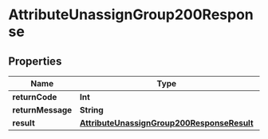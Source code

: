 

# AttributeUnassignGroup200Response


## Properties

Name | Type | Description | Notes
------------ | ------------- | ------------- | -------------
**returnCode** | **Int** |  |  [optional]
**returnMessage** | **String** |  |  [optional]
**result** | [**AttributeUnassignGroup200ResponseResult**](AttributeUnassignGroup200ResponseResult.md) |  |  [optional]




